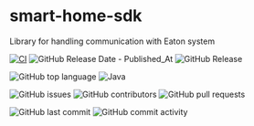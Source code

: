 # smart-home-sdk

Library for handling communication with Eaton system

[![CI](https://github.com/smart-home-automation-system/smart-home-sdk/actions/workflows/CI.yml/badge.svg)](https://github.com/smart-home-automation-system/smart-home-sdk/actions/workflows/CI.yml)
![GitHub Release Date - Published_At](https://img.shields.io/github/release-date/smart-home-automation-system/smart-home-sdk?style=plastic)
![GitHub Release](https://img.shields.io/github/v/release/smart-home-automation-system/smart-home-sdk?style=plastic)

![GitHub top language](https://img.shields.io/github/languages/top/smart-home-automation-system/smart-home-sdk?style=plastic)
![Java](https://img.shields.io/badge/java-17-yellow?style=plastic)

![GitHub issues](https://img.shields.io/github/issues/smart-home-automation-system/smart-home-sdk?style=plastic)
![GitHub contributors](https://img.shields.io/github/contributors/smart-home-automation-system/smart-home-sdk?style=plastic)
![GitHub pull requests](https://img.shields.io/github/issues-pr-raw/smart-home-automation-system/smart-home-sdk?style=plastic)

![GitHub last commit](https://img.shields.io/github/last-commit/smart-home-automation-system/smart-home-sdk?style=plastic)
![GitHub commit activity](https://img.shields.io/github/commit-activity/m/smart-home-automation-system/smart-home-sdk?style=plastic)

